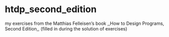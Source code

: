 # htdp_second_edition
my exercises from the Matthias Felleisen’s book ,,How to Design Programs, Second Edition,, (filled in during the solution of exercises)
